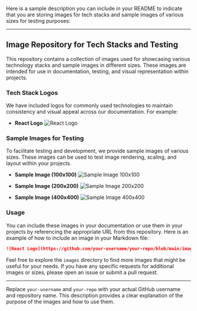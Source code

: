 Here is a sample description you can include in your README to indicate that you are storing images for tech stacks and sample images of various sizes for testing purposes:

---

## Image Repository for Tech Stacks and Testing

This repository contains a collection of images used for showcasing various technology stacks and sample images in different sizes. These images are intended for use in documentation, testing, and visual representation within projects.

### Tech Stack Logos

We have included logos for commonly used technologies to maintain consistency and visual appeal across our documentation. For example:

- **React Logo**
  ![React Logo](https://github.com/your-username/your-repo/blob/main/images/react-logo.png)

### Sample Images for Testing

To facilitate testing and development, we provide sample images of various sizes. These images can be used to test image rendering, scaling, and layout within your projects.

- **Sample Image (100x100)**
  ![Sample Image 100x100](https://github.com/your-username/your-repo/blob/main/images/sample-100x100.png)

- **Sample Image (200x200)**
  ![Sample Image 200x200](https://github.com/your-username/your-repo/blob/main/images/sample-200x200.png)

- **Sample Image (400x400)**
  ![Sample Image 400x400](https://github.com/your-username/your-repo/blob/main/images/sample-400x400.png)

### Usage

You can include these images in your documentation or use them in your projects by referencing the appropriate URL from this repository. Here is an example of how to include an image in your Markdown file:

```markdown
![React Logo](https://github.com/your-username/your-repo/blob/main/images/react-logo.png)
```

Feel free to explore the `images` directory to find more images that might be useful for your needs. If you have any specific requests for additional images or sizes, please open an issue or submit a pull request.

---

Replace `your-username` and `your-repo` with your actual GitHub username and repository name. This description provides a clear explanation of the purpose of the images and how to use them.
